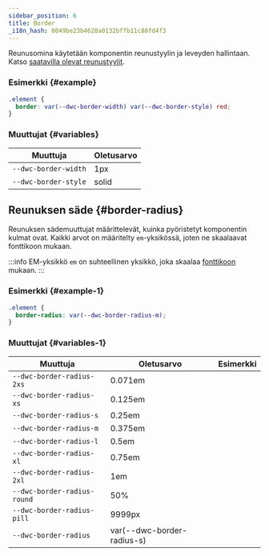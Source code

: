 ```yaml
---
sidebar_position: 6
title: Border
_i18n_hash: 0849be23b4628a0132bffb11c88fd4f3
---
```

Reunusomina käytetään komponentin reunustyylin ja leveyden hallintaan. Katso [saatavilla olevat reunustyylit](https://developer.mozilla.org/en-US/docs/Web/CSS/border-style).

### Esimerkki {#example}

```css
.element {
  border: var(--dwc-border-width) var(--dwc-border-style) red;
}
```

### Muuttujat {#variables}

| **Muuttuja**              | **Oletusarvo**       |
|---------------------------|----------------------|
| `--dwc-border-width`      | 1px                  |
| `--dwc-border-style`      | solid                |

## Reunuksen säde {#border-radius}

Reunuksen sädemuuttujat määrittelevät, kuinka pyöristetyt komponentin kulmat ovat. Kaikki arvot on määritelty `em`-yksikössä, joten ne skaalaavat fonttikoon mukaan.

:::info EM-yksikkö
`em` on suhteellinen yksikkö, joka skaalaa [fonttikoon](https://developer.mozilla.org/en-US/docs/Web/CSS/font-size) mukaan.
:::

### Esimerkki {#example-1}

```css
.element {
  border-radius: var(--dwc-border-radius-m);
}
```

### Muuttujat {#variables-1}

| **Muuttuja**                     | **Oletusarvo**               | **Esimerkki**                                |
|----------------------------------|-------------------------------|----------------------------------------------|
| `--dwc-border-radius-2xs`        | 0.071em                       | <RadiusBox radius="--dwc-border-radius-2xs" /> |
| `--dwc-border-radius-xs`         | 0.125em                       | <RadiusBox radius="--dwc-border-radius-xs" /> |
| `--dwc-border-radius-s`          | 0.25em                        | <RadiusBox radius="--dwc-border-radius-s" />  |
| `--dwc-border-radius-m`          | 0.375em                       | <RadiusBox radius="--dwc-border-radius-m" />  |
| `--dwc-border-radius-l`          | 0.5em                         | <RadiusBox radius="--dwc-border-radius-l" />  |
| `--dwc-border-radius-xl`         | 0.75em                        | <RadiusBox radius="--dwc-border-radius-xl" /> |
| `--dwc-border-radius-2xl`        | 1em                           | <RadiusBox radius="--dwc-border-radius-2xl" /> |
| `--dwc-border-radius-round`      | 50%                           | <RadiusBox radius="--dwc-border-radius-round" /> |
| `--dwc-border-radius-pill`       | 9999px                        | <RadiusBox radius="--dwc-border-radius-pill" /> |
| `--dwc-border-radius`            | var(--dwc-border-radius-s)   | <RadiusBox radius="--dwc-border-radius" />     |
